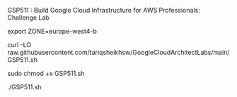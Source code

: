 GSP511 :  Build Google Cloud Infrastructure for AWS Professionals: Challenge Lab 

export ZONE=europe-west4-b

curl -LO raw.githubusercontent.com/tariqsheikhsw/GoogleCloudArchitectLabs/main/GSP511.sh

sudo chmod +x GSP511.sh

./GSP511.sh
